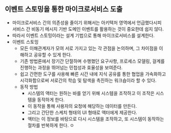 ## 이벤트 스토밍을 통한 마이크로서비스 도출

* 마이크로서비스 간의 의존성을 줄이기 위해서는 아키텍처 영역에서 언급했다시피 서비스 간 비동기 메시지 기반 도메인 이벤트를 활용하는 것이 중요한데 쉽지 않다.
* 따라서 이벤트 스토밍이라는 설계 기법으로 통해 마이크로서비스를 설계한다.
* 이벤트 스토밍
  * 모든 이해관계자가 모여 서로 가지고 있는 각 관점을 논의하며, 그 차이점을 이해하고 공유할 수 있게 한다.
  * 기존 방법론에서 장기간 단절하며 수행했던 요구사항, 프로세스 모델링, 걸계를 진행하는 과정을 뛰어넘는 민첩성과 효율성을 보여준다.
  * 쉽고 간편한 도구를 사용해 빠른 시간 내에 지식 공유를 통한 협업을 가속화하고 시각화함으로써 서로간의 학습 및 탐색을 촉진하는 워크숍이라 할 수 있다.
  * 동작 방법
    * 시스템의 액터는 원하는 바를 얻기 위해 시스템을 조작하고 이 조작은 시스템을 동작하게 한다.
    * 이 동작을 통해 사용자의 요청에 해당하는 데이터를 만든다. 
    * 그리고 간단한 스케치 형태의 UI 형태로 액터에게 제공한다.
    * 액터는 이 정보를 바탕으로 다시 시스템을 조작하고, 또 시스템이 동작하는 절차를 반복하게 한다. ㅇ